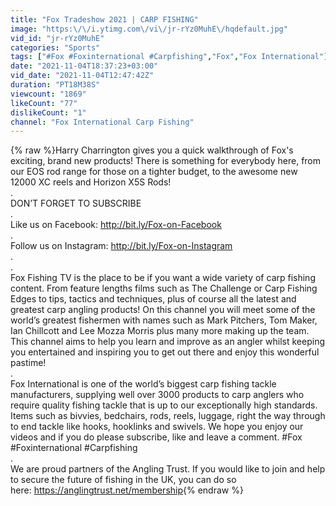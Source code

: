 ```yaml
---
title: "Fox Tradeshow 2021 | CARP FISHING"
image: "https:\/\/i.ytimg.com\/vi\/jr-rYz0MuhE\/hqdefault.jpg"
vid_id: "jr-rYz0MuhE"
categories: "Sports"
tags: ["#Fox #Foxinternational #Carpfishing","Fox","Fox International"]
date: "2021-11-04T18:37:23+03:00"
vid_date: "2021-11-04T12:47:42Z"
duration: "PT18M38S"
viewcount: "1869"
likeCount: "77"
dislikeCount: "1"
channel: "Fox International Carp Fishing"
---
```

{% raw %}Harry Charrington gives you a quick walkthrough of Fox's exciting, brand new products! There is something for everybody here, from our EOS rod range for those on a tighter budget, to the awesome new 12000 XC reels and Horizon X5S Rods!<br />. <br />DON’T FORGET TO SUBSCRIBE <br />. <br />Like us on Facebook: <a rel="nofollow" target="blank" href="http://bit.ly/Fox-on-Facebook​">http://bit.ly/Fox-on-Facebook​</a> <br />. <br />Follow us on Instagram: <a rel="nofollow" target="blank" href="http://bit.ly/Fox-on-Instagram​">http://bit.ly/Fox-on-Instagram​</a> <br />.<br />. <br />Fox Fishing TV is the place to be if you want a wide variety of carp fishing content. From feature lengths films such as The Challenge or Carp Fishing Edges to tips, tactics and techniques, plus of course all the latest and greatest carp angling products! On this channel you will meet some of the world’s greatest fishermen with names such as Mark Pitchers, Tom Maker, Ian Chillcott and Lee Mozza Morris plus many more making up the team. This channel aims to help you learn and improve as an angler whilst keeping you entertained and inspiring you to get out there and enjoy this wonderful pastime! <br />. <br />Fox International is one of the world’s biggest carp fishing tackle manufacturers, supplying well over 3000 products to carp anglers who require quality fishing tackle that is up to our exceptionally high standards. Items such as bivvies, bedchairs, rods, reels, luggage, right the way through to end tackle like hooks, hooklinks and swivels. We hope you enjoy our videos and if you do please subscribe, like and leave a comment. #Fox​ #Foxinternational​ #Carpfishing​<br />.<br />We are proud partners of the Angling Trust. If you would like to join and help to secure the future of fishing in the UK, you can do so here: <a rel="nofollow" target="blank" href="https://anglingtrust.net/membership">https://anglingtrust.net/membership</a>{% endraw %}
